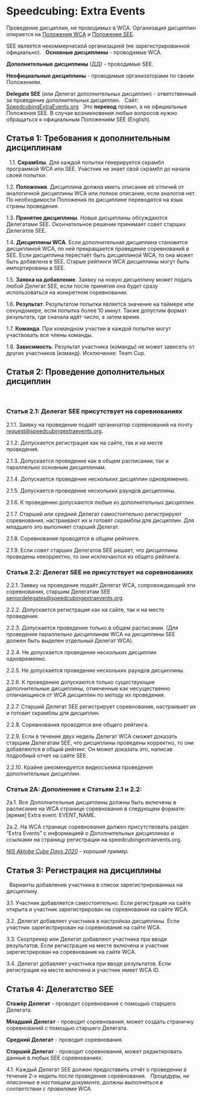 # Speedcubing: Extra Events

Проведение дисциплин, не проводимых в WCA. Организация дисциплин опирается на [Положения WCA](https://www.worldcubeassociation.org/regulations/translations/russian/)  и [Положения SEE](https://speedcubingextraevents.org/Regulations).

SEE является некоммерческой организацией (не зарегистрированной официально).
 
**Основные дисциплины** - проводимые WCA.

**Дополнительные дисциплины** (ДД)  - проводимые SEE. 

**Неофициальные дисциплины** - проводимые организаторами по своим Положениям.

**Delegate SEE** (или Делегат дополнительных дисциплин) - ответственный за проведение дополнительных дисциплин.
 
Сайт: [SpeedcubingExtraEvents.org](SpeedcubingExtraEvents.org)
 
Это **перевод** правил, а не официальные Положения SEE. В случае возникновения любых вопросов нужно обращаться к официальным Положениям SEE (English).
 
## Статья 1: Требования к дополнительным дисциплинам
 
1.1. **Скрамблы**. Для каждой попытки генерируется скрамбл программой  WCA или SEE. Участник не знает свой скрамбл до начала своей попытки.

1.2. **Положения**. Дисциплина должна иметь описание её отличий от аналогичной дисциплины WCA или полное описание, если аналогов нет. По необходимости Положения по дисциплине переводятся на язык страны проведения.

1.3. **Принятие дисциплины**. Новые дисциплины обсуждаются Делегатами SEE. Окончательное решение принимает совет старших Делегатов SEE.

1.4. **Дисциплины WCA**. Если дополнительная дисциплина становится дисциплиной WCA, по ней прекращается проведение соревнований в SEE. Если дисциплина перестаёт быть дисциплиной WCA, то она может быть добавлена в SEE. Старые рейтинги WCA дисциплины могут быть импортированы в SEE.

1.5. **Заявка на добавление**. Заявку на новую дисциплину может подать любой Делегат SEE, если после принятия она будет сразу использоваться на конкретном соревновании.

1.6. **Результат**. Результатом попытки является значение на таймере или секундомере, если попытка более 10 минут. Также допустим формат результата, где сначала идёт число, а затем время.

1.7. **Команда**. При командном участии в каждой попытке могут участвовать все члены команды.

1.8. **Зависимость**. Результат участника (команды) не может зависеть от других участников (команд). Исключение: Team Cup.
 
## Статья 2: Проведение дополнительных дисциплин
 
### Статья 2.1: Делегат SEE присутствует на соревнованиях

2.1.1. Заявку на проведение подаёт организатор соревнований на почту <request@speedcubingextraevents.org>.

2.1.2. Допускается регистрация как на сайте, так и на месте проведения.

2.1.3. Допускается проведение как в общем расписании, так и параллельно основным дисциплинам.

2.1.4. Допускается проведение нескольких дисциплин одновременно.

2.1.5. Допускается проведение нескольких раундов дисциплины.

2.1.6. К проведению допускаются любые из дополнительных дисциплин.

2.1.7. Старший или средний Делегат самостоятельно регистрируют соревнования, настраивают их и готовят скрамблы для дисциплин. Для младшего это выполняет старший Делегат.

2.1.8. Соревнования проводятся в общем рейтинге.

2.1.9. Если совет старших Делегатов SEE решает, что дисциплины проведены некорректно, то они исключаются из общего рейтинга.
 
### Статья 2.2: Делегат SEE не присутствует на соревнованиях

2.2.1. Заявку на проведение подаёт Делегат WCA, сопровождающий эти соревнования, старшим Делегатам SEE <seniordelegates@speedcubingextraevents.org>.

2.2.2. Допускается регистрация как на сайте, так и на месте проведения.

2.2.3. Допускается проведение только в общем расписании. (Для проведения параллельно дисциплинам WCA на дисциплины  SEE должен быть выделен отдельный Делегат WCA).

2.2.4. Не допускается проведение нескольких дисциплин одновременно. 

2.2.5. Не допускается проведение нескольких раундов дисциплины.

2.2.6. К проведению допускаются только существующие дополнительные дисциплины, отмеченные как несущественно отличающиеся от WCA дисциплин по методу их проведения.

2.2.7. Старший Делегат SEE регистрирует соревнования, настраивает их и готовит скрамблы для дисциплин.

2.2.8. Соревнования проводятся вне общего рейтинга.

2.2.9. Если в течение двух недель Делегат WCA сможет доказать старшим Делегатам SEE, что дисциплины проведены корректно, то они добавляются в общий рейтинг. Он может доказать это, написав подробный отчет на сайте SEE.

2.2.10. Крайне рекомендуется видеосъемка проведения дополнительных дисциплин.
 
### Статья 2A: Дополнение к Статьям 2.1 и 2.2:

2a.1. Все Дополнительные дисциплины должны быть включены в расписание на WCA странице соревнования в следующем формате: [время] Extra event: EVENT_NAME.

2a.2. На WCA странице соревнования должен присутствовать раздел “Extra Events” с информацией о Дополнительных дисциплинах и ссылками на страницу регистрации на speedcubingextraevents.org.

_[NIS Aktobe Cube Days 2020](https://www.worldcubeassociation.org/competitions/NISAktobeCubeDays2020#13239-extra-events) - хороший пример._
  
## Статья 3: Регистрация на дисциплины
 
Варианты добавления участника в список зарегистрированных на дисциплину.

3.1. Участник добавляется самостоятельно. Если регистрация на сайте открыта и участник зарегистрирован на соревнования на сайте WCA.

3.2. Делегат добавляет участника в настройках дисциплины. Если участник зарегистрирован на соревнования на сайте WCA.

3.3. Скортрекер или Делегат добавляют участника при вводе результатов. Если регистрация на месте включена и участник зарегистрирован на соревнования на сайте WCA.

3.4. Делегат добавляет участника при вводе результатов. Если регистрация на месте включена и участник имеет WCA ID.
 
## Статья 4: Делегатство SEE

**Стажёр Делегат** - проводит соревнования с помощью старшего Делегата.

**Младший Делегат** - проводит соревнования, может создать страничку соревнований с помощью старшего Делегата.

**Средний Делегат** - проводит соревнования.

**Старший Делегат** - проводит соревнования, может редактировать данные в любых SEE соревнованиях.

4.1. Каждый Делегат SEE должен предоставить отчёт о проведении в течение 2-х недель после проведения соревнования.
 
_Процедуры, не описанные в настоящем документе, должны выполняться в соответствии с правилами WCA._